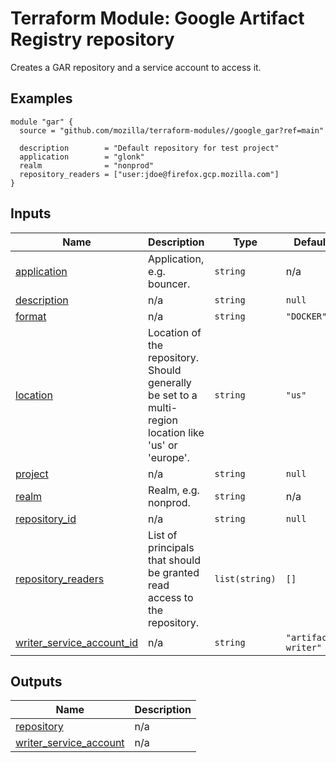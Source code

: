 <!-- BEGIN_TF_DOCS -->
# Terraform Module: Google Artifact Registry repository
Creates a GAR repository and a service account to access it.

## Examples

```hcl
module "gar" {
  source = "github.com/mozilla/terraform-modules//google_gar?ref=main"

  description        = "Default repository for test project"
  application        = "glonk"
  realm              = "nonprod"
  repository_readers = ["user:jdoe@firefox.gcp.mozilla.com"]
}
```

## Inputs

| Name | Description | Type | Default | Required |
|------|-------------|------|---------|:--------:|
| <a name="input_application"></a> [application](#input\_application) | Application, e.g. bouncer. | `string` | n/a | yes |
| <a name="input_description"></a> [description](#input\_description) | n/a | `string` | `null` | no |
| <a name="input_format"></a> [format](#input\_format) | n/a | `string` | `"DOCKER"` | no |
| <a name="input_location"></a> [location](#input\_location) | Location of the repository. Should generally be set to a multi-region location like 'us' or 'europe'. | `string` | `"us"` | no |
| <a name="input_project"></a> [project](#input\_project) | n/a | `string` | `null` | no |
| <a name="input_realm"></a> [realm](#input\_realm) | Realm, e.g. nonprod. | `string` | n/a | yes |
| <a name="input_repository_id"></a> [repository\_id](#input\_repository\_id) | n/a | `string` | `null` | no |
| <a name="input_repository_readers"></a> [repository\_readers](#input\_repository\_readers) | List of principals that should be granted read access to the repository. | `list(string)` | `[]` | no |
| <a name="input_writer_service_account_id"></a> [writer\_service\_account\_id](#input\_writer\_service\_account\_id) | n/a | `string` | `"artifact-writer"` | no |

## Outputs

| Name | Description |
|------|-------------|
| <a name="output_repository"></a> [repository](#output\_repository) | n/a |
| <a name="output_writer_service_account"></a> [writer\_service\_account](#output\_writer\_service\_account) | n/a |
<!-- END_TF_DOCS -->
